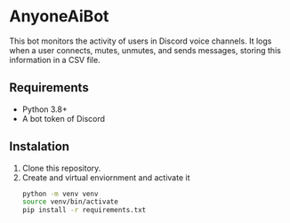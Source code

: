 # AnyoneAiBot

This bot monitors the activity of users in Discord voice channels. It logs when a user connects, mutes, unmutes, and sends messages, storing this information in a CSV file.

## Requirements

- Python 3.8+
- A bot token of Discord

## Instalation

1. Clone this repository.
2. Create and virtual enviornment and activate it
   ```bash
   python -m venv venv
   source venv/bin/activate
   pip install -r requirements.txt
